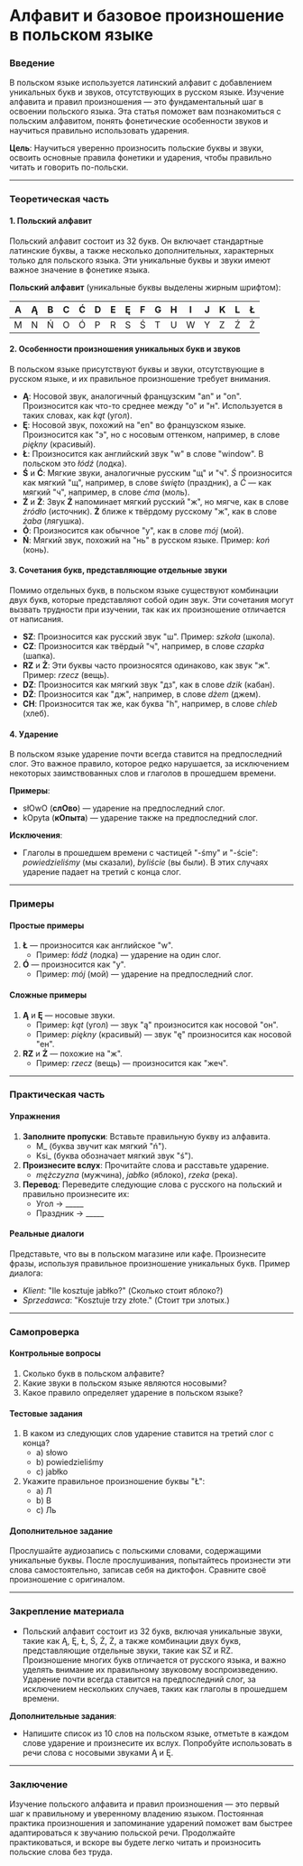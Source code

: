 # Алфавит и базовое произношение в польском языке

### **Введение**

В польском языке используется латинский алфавит с добавлением уникальных букв и звуков, отсутствующих в русском языке. Изучение алфавита и правил произношения — это фундаментальный шаг в освоении польского языка. Эта статья поможет вам познакомиться с польским алфавитом, понять фонетические особенности звуков и научиться правильно использовать ударения.

**Цель**: Научиться уверенно произносить польские буквы и звуки, освоить основные правила фонетики и ударения, чтобы правильно читать и говорить по-польски.

***

### **Теоретическая часть**

#### **1. Польский алфавит**

Польский алфавит состоит из 32 букв. Он включает стандартные латинские буквы, а также несколько дополнительных, характерных только для польского языка. Эти уникальные буквы и звуки имеют важное значение в фонетике языка.

**Польский алфавит** (уникальные буквы выделены жирным шрифтом):

| A | Ą | B | C | Ć | D | E | Ę | F | G | H | I | J | K | L | Ł |
| - | - | - | - | - | - | - | - | - | - | - | - | - | - | - | - |
| M | N | Ń | O | Ó | P | R | S | Ś | T | U | W | Y | Z | Ź | Ż |

#### **2. Особенности произношения уникальных букв и звуков**

В польском языке присутствуют буквы и звуки, отсутствующие в русском языке, и их правильное произношение требует внимания.

* **Ą**: Носовой звук, аналогичный французским "an" и "on". Произносится как что-то среднее между "о" и "н". Используется в таких словах, как _kąt_ (угол).
* **Ę**: Носовой звук, похожий на "en" во французском языке. Произносится как "э", но с носовым оттенком, например, в слове _piękny_ (красивый).
* **Ł**: Произносится как английский звук "w" в слове "window". В польском это _łódź_ (лодка).
* **Ś** и **Ć**: Мягкие звуки, аналогичные русским "щ" и "ч". _Ś_ произносится как мягкий "щ", например, в слове _święto_ (праздник), а _Ć_ — как мягкий "ч", например, в слове _ćma_ (моль).
* **Ź** и **Ż**: Звук **Ź** напоминает мягкий русский "ж", но мягче, как в слове _źródło_ (источник). **Ż** ближе к твёрдому русскому "ж", как в слове _żaba_ (лягушка).
* **Ó**: Произносится как обычное "у", как в слове _mój_ (мой).
* **Ń**: Мягкий звук, похожий на "нь" в русском языке. Пример: _koń_ (конь).

#### **3. Сочетания букв, представляющие отдельные звуки**

Помимо отдельных букв, в польском языке существуют комбинации двух букв, которые представляют собой один звук. Эти сочетания могут вызвать трудности при изучении, так как их произношение отличается от написания.

* **SZ**: Произносится как русский звук "ш". Пример: _szkoła_ (школа).
* **CZ**: Произносится как твёрдый "ч", например, в слове _czapka_ (шапка).
* **RZ** и **Ż**: Эти буквы часто произносятся одинаково, как звук "ж". Пример: _rzecz_ (вещь).
* **DZ**: Произносится как мягкий звук "дз", как в слове _dzik_ (кабан).
* **DŻ**: Произносится как "дж", например, в слове _dżem_ (джем).
* **CH**: Произносится так же, как буква "h", например, в слове _chleb_ (хлеб).

#### **4. Ударение**

В польском языке ударение почти всегда ставится на предпоследний слог. Это важное правило, которое редко нарушается, за исключением некоторых заимствованных слов и глаголов в прошедшем времени.

**Примеры**:

* słOwO (**слОво**) — ударение на предпоследний слог.
* kOpyta (**кОпыта**) — ударение также на предпоследний слог.

**Исключения**:

* Глаголы в прошедшем времени с частицей "-śmy" и "-ście": _powiedzieliśmy_ (мы сказали), _byliście_ (вы были). В этих случаях ударение падает на третий с конца слог.

***

### **Примеры**

#### **Простые примеры**

1. **Ł** — произносится как английское "w".
   * Пример: _łódź_ (лодка) — ударение на один слог.
2. **Ó** — произносится как "у".
   * Пример: _mój_ (мой) — ударение на предпоследний слог.

#### **Сложные примеры**

1. **Ą** и **Ę** — носовые звуки.
   * Пример: _kąt_ (угол) — звук "ą" произносится как носовой "он".
   * Пример: _piękny_ (красивый) — звук "ę" произносится как носовой "ен".
2. **RZ** и **Ż** — похожие на "ж".
   * Пример: _rzecz_ (вещь) — произносится как "жеч".

***

### **Практическая часть**

#### **Упражнения**

1. **Заполните пропуски**: Вставьте правильную букву из алфавита.
   * M\_ (буква звучит как мягкий "ń").
   * Ksi\_ (буква обозначает мягкий звук "ś").
2. **Произнесите вслух**: Прочитайте слова и расставьте ударение.
   * _mężczyzna_ (мужчина), _jabłko_ (яблоко), _rzeka_ (река).
3. **Перевод**: Переведите следующие слова с русского на польский и правильно произнесите их:
   * Угол → \_\_\_\_\_
   * Праздник → \_\_\_\_\_

#### **Реальные диалоги**

Представьте, что вы в польском магазине или кафе. Произнесите фразы, используя правильное произношение уникальных букв. Пример диалога:

* _Klient_: "Ile kosztuje jabłko?" (Сколько стоит яблоко?)
* _Sprzedawca_: "Kosztuje trzy złote." (Стоит три злотых.)

***

### **Самопроверка**

#### **Контрольные вопросы**

1. Сколько букв в польском алфавите?
2. Какие звуки в польском языке являются носовыми?
3. Какое правило определяет ударение в польском языке?

#### **Тестовые задания**

1. В каком из следующих слов ударение ставится на третий слог с конца?
   * a) słowo
   * b) powiedzieliśmy
   * c) jabłko
2. Укажите правильное произношение буквы "Ł":
   * a) Л
   * b) В
   * c) Ль

#### **Дополнительное задание**

Прослушайте аудиозапись с польскими словами, содержащими уникальные буквы. После прослушивания, попытайтесь произнести эти слова самостоятельно, записав себя на диктофон. Сравните своё произношение с оригиналом.

***

### **Закрепление материала**

* Польский алфавит состоит из 32 букв, включая уникальные звуки, такие как Ą, Ę, Ł, Ś, Ź, Ż, а также комбинации двух букв, представляющие отдельные звуки, такие как SZ и RZ. Произношение многих букв отличается от русского языка, и важно уделять внимание их правильному звуковому воспроизведению. Ударение почти всегда ставится на предпоследний слог, за исключением нескольких случаев, таких как глаголы в прошедшем времени.

**Дополнительные задания**:

* Напишите список из 10 слов на польском языке, отметьте в каждом слове ударение и произнесите их вслух. Попробуйте использовать в речи слова с носовыми звуками Ą и Ę.

***

### **Заключение**

Изучение польского алфавита и правил произношения — это первый шаг к правильному и уверенному владению языком. Постоянная практика произношения и запоминание ударений поможет вам быстрее адаптироваться к звучанию польской речи. Продолжайте практиковаться, и вскоре вы будете легко читать и произносить польские слова без труда.
